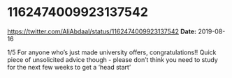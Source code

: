 # 1162474009923137542
https://twitter.com/AliAbdaal/status/1162474009923137542
**Date:** 2019-08-16

1/5 For anyone who’s just made university offers, congratulations!! Quick piece of unsolicited advice though - please don’t think you need to study for the next few weeks to get a ‘head start’
